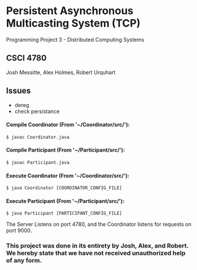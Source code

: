 
# Persistent Asynchronous Multicasting System (TCP)
Programming Project 3 - Distributed Computing Systems
## CSCI 4780
Josh Messitte, Alex Holmes, Robert Urquhart

## Issues
- dereg
- check persistance


#### Compile Coordinator (From '~/Coordinator/src/'):
```
$ javac Coordinator.java
```
#### Compile Participant (From '~/Participant/src/'):
```
$ javac Participant.java
```

#### Execute Coordinator (From '~/Coordinator/src/'):
```
$ java Coordinator [COORDINATOR_CONFIG_FILE]
```
#### Execute Participant (From '~/Participant/src/'):
```
$ java Participant [PARTICIPANT_CONFIG_FILE]
```

The Server Listens on port 4780, and the Coordinator listens for requests on port 9000.
### This project was done in its entirety by Josh, Alex, and Robert. We hereby state that we have not received unauthorized help of any form. 
